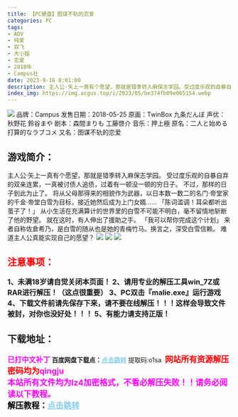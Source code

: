 ```yaml
---
title: 【PC硬盘】图谋不轨的恋爱
categories: PC
tags:
- ADV
- 纯爱
- 双飞
- 大小姐
- 恋爱
- 2018年
- Campus社
date: 2023-9-16 8:01:00
description: 主人公·矢上一真有个愿望，那就是错季转入麻保志学园。受过度乐观的自暴自弃的双亲连累，一真被讨债人追债，过着有一顿没一顿的穷日子。不过，那样的日子到此为止了。将从父母那得来的相貌作为武器，以日本数一数二的名门·帝堂家的千金·帝堂白雪为目标，接近她然后成为上门女婿……「陈词滥调！耳朵都听出茧子了！」从小生活在充满算计的世界里的白雪不可能不明白，毫不留情地斩断了他的野望。就在这时，有人伸出了援助之手。
index_img: https://img.acgus.top/i/2023/05/be374fb09e065154.webp
---
```

![](https://img.acgus.top/i/2023/05/be374fb09e065154.webp)
品牌：Campus
发售日期：2018-05-25
原画：TwinBox 九条だんぼ
声优：秋野花 鈴谷まや
剧本：森間まりも 工藤啓介
音乐：押上極
原名：二人と始める打算的なラブコメ
又名：图谋不轨的恋爱

## 游戏简介：
主人公·矢上一真有个愿望，那就是错季转入麻保志学园。
受过度乐观的自暴自弃的双亲连累，一真被讨债人追债，过着有一顿没一顿的穷日子。
不过，那样的日子到此为止了。
将从父母那得来的相貌作为武器，以日本数一数二的名门·帝堂家的千金·帝堂白雪为目标，接近她然后成为上门女婿……
「陈词滥调！耳朵都听出茧子了！」
从小生活在充满算计的世界里的白雪不可能不明白，毫不留情地斩断了他的野望。
就在这时，有人伸出了援助之手。
「我可以帮你完成这个计划」
来者自称佐倉希乃，是白雪的随从也是她的青梅竹马。换言之，深受白雪信赖。
难道主人公真能实现自己的愿望？
![](https://img.acgus.top/i/2023/05/7e76861f9f065205.webp)
![](https://img.acgus.top/i/2023/05/669e7a3acd065201.webp)
![](https://img.acgus.top/i/2023/05/91bed3b174065158.webp)





## <font color=#FF0000 >注意事项：</font>
<font size=3><b>1、未满18岁请自觉关闭本页面！
2、请用专业的解压工具win_7Z或RAR进行解压！（这点很重要）
3、PC双击『malie.exe』运行游戏
4、下载文件前请先保存下来，请不要在线解压！！！这样会导致文件被封，对你也没好处！！！
5、有能力请支持正版！</b></font>

## 下载地址：
<font color=#FF00FF size=3><b>已打中文补丁</b></font>
<b>百度网盘下载点：</b><a href="https://pan.baidu.com/s/1rWx0dQB5Dp8EaNWNrZNFzA?pwd=o1sa" style="color: #87CEEB;"><b>点击跳转</b></a> 提取码:o1sa
<a style="padding: 0" href="https://post.qingju.org/AD/"><img style="max-width:100%" src="https://img.acgus.top/i/2024/07/478f689b8021d8d499ab43d21acf137a.gif" alt=""></a>
<b><font color=#FF0000 size=4>网站所有资源解压密码均为</b></font><b><font color=#FF00FF size=4>qingju</font><font color=#FF0000 ></font></b><br><b><font color=#FF00FF size=4>本站所有文件均为lz4加密格式，不看必解压失败！！请务必阅读以下教程。</b></font><br><b><font color=#000 size=4>解压教程：</b><a href="https://post.qingju.org/tutorial/000/" style="color: #87CEEB;"><b>点击跳转</b></a>